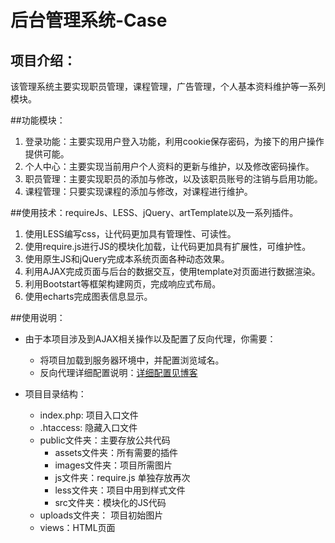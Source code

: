 # 后台管理系统-Case

## 项目介绍：
该管理系统主要实现职员管理，课程管理，广告管理，个人基本资料维护等一系列模块。

##功能模块：
1. 登录功能：主要实现用户登入功能，利用cookie保存密码，为接下的用户操作提供可能。
2. 个人中心：主要实现当前用户个人资料的更新与维护，以及修改密码操作。
3. 职员管理：主要实现职员的添加与修改，以及该职员账号的注销与启用功能。
4. 课程管理：只要实现课程的添加与修改，对课程进行维护。

##使用技术：requireJs、LESS、jQuery、artTemplate以及一系列插件。
1. 使用LESS编写css，让代码更加具有管理性、可读性。
2. 使用require.js进行JS的模块化加载，让代码更加具有扩展性，可维护性。
3. 使用原生JS和jQuery完成本系统页面各种动态效果。
4. 利用AJAX完成页面与后台的数据交互，使用template对页面进行数据渲染。
5. 利用Bootstart等框架构建网页，完成响应式布局。
6. 使用echarts完成图表信息显示。

##使用说明：
* 由于本项目涉及到AJAX相关操作以及配置了反向代理，你需要：
  - 将项目加载到服务器环境中，并配置浏览域名。
  - 反向代理详细配置说明：[详细配置见博客](http://www.sayweb.top/apache-reverse-proxy.html)

* 项目目录结构：
  -  index.php: 项目入口文件
  -  .htaccess: 隐藏入口文件
  -  public文件夹：主要存放公共代码
     + assets文件夹：所有需要的插件
     + images文件夹：项目所需图片
     + js文件夹：require.js 单独存放再次
     + less文件夹：项目中用到样式文件
     + src文件夹：模块化的JS代码
  - uploads文件夹： 项目初始图片
  - views：HTML页面
    

